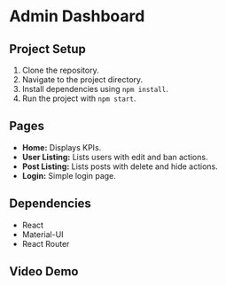 # Admin Dashboard

## Project Setup

1. Clone the repository.
2. Navigate to the project directory.
3. Install dependencies using `npm install`.
4. Run the project with `npm start`.

## Pages

- **Home:** Displays KPIs.
- **User Listing:** Lists users with edit and ban actions.
- **Post Listing:** Lists posts with delete and hide actions.
- **Login:** Simple login page.

## Dependencies

- React
- Material-UI
- React Router

## Video Demo


